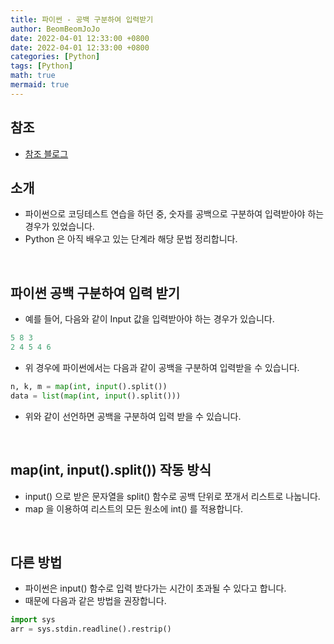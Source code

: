 ```yaml
---
title: 파이썬 - 공백 구분하여 입력받기
author: BeomBeomJoJo
date: 2022-04-01 12:33:00 +0800
date: 2022-04-01 12:33:00 +0800
categories: [Python]
tags: [Python]
math: true
mermaid: true
---
```


## **참조**
* [참조 블로그](https://choichumji.tistory.com/64)

## **소개**
* 파이썬으로 코딩테스트 연습을 하던 중, 숫자를 공백으로 구분하여 입력받아야 하는 경우가 있었습니다.
* Python 은 아직 배우고 있는 단계라 해당 문법 정리합니다.

<br/>

## **파이썬 공백 구분하여 입력 받기**
* 예를 들어, 다음와 같이 Input 값을 입력받아야 하는 경우가 있습니다.

```python
5 8 3
2 4 5 4 6
```

* 위 경우에 파이썬에서는 다음과 같이 공백을 구분하여 입력받을 수 있습니다.

```python
n, k, m = map(int, input().split())
data = list(map(int, input().split()))
```

* 위와 같이 선언하면 공백을 구분하여 입력 받을 수 있습니다.

<br/>

## **map(int, input().split()) 작동 방식**
* input() 으로 받은 문자열을 split() 함수로 공백 단위로 쪼개서 리스트로 나눕니다.
* map 을 이용하여 리스트의 모든 원소에 int() 를 적용합니다.

<br/>

## **다른 방법**
* 파이썬은 input() 함수로 입력 받다가는 시간이 초과될 수 있다고 합니다.
* 때문에 다음과 같은 방법을 권장합니다.

```python
import sys
arr = sys.stdin.readline().restrip()
```
